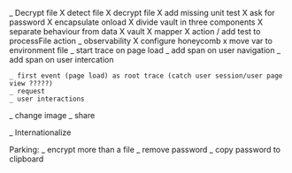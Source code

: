 _ Decrypt file
  X detect file
  X decrypt file
    X add missing unit test
    X ask for password
      X encapsulate onload
      X divide vault in three components
      X separate behaviour from data
        X vault
        X mapper
        X action
      / add test to processFile action
  _ observability
    X configure honeycomb
      x move var to environment file
      _ start trace on page load
      _ add span on user navigation
      _ add span on user intercation

    _ first event (page load) as root trace (catch user session/user page view ?????)
    _ request
    _ user interactions
  _ change image
  _ share

_ Internationalize

Parking:
  _ encrypt more than a file
  _ remove password
  _ copy password to clipboard



